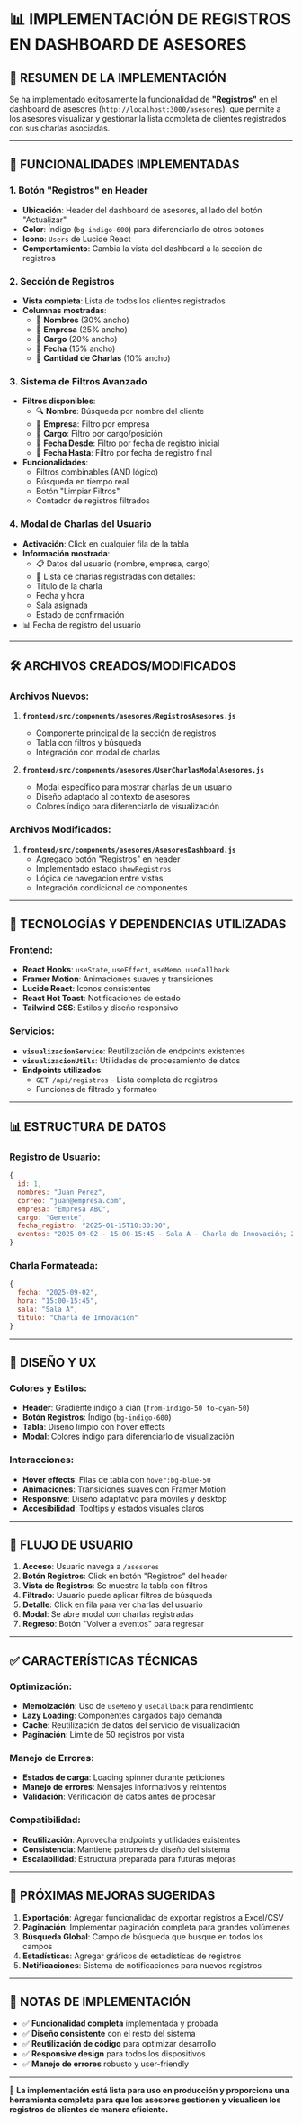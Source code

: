 # 📊 IMPLEMENTACIÓN DE REGISTROS EN DASHBOARD DE ASESORES

## 🎯 **RESUMEN DE LA IMPLEMENTACIÓN**

Se ha implementado exitosamente la funcionalidad de **"Registros"** en el dashboard de asesores (`http://localhost:3000/asesores`), que permite a los asesores visualizar y gestionar la lista completa de clientes registrados con sus charlas asociadas.

---

## 🚀 **FUNCIONALIDADES IMPLEMENTADAS**

### **1. Botón "Registros" en Header**
- **Ubicación**: Header del dashboard de asesores, al lado del botón "Actualizar"
- **Color**: Índigo (`bg-indigo-600`) para diferenciarlo de otros botones
- **Icono**: `Users` de Lucide React
- **Comportamiento**: Cambia la vista del dashboard a la sección de registros

### **2. Sección de Registros**
- **Vista completa**: Lista de todos los clientes registrados
 - **Columnas mostradas**:
   - 👤 **Nombres** (30% ancho)
   - 🏢 **Empresa** (25% ancho)
   - 👔 **Cargo** (20% ancho)
   - 📅 **Fecha** (15% ancho)
   - 👥 **Cantidad de Charlas** (10% ancho)

### **3. Sistema de Filtros Avanzado**
- **Filtros disponibles**:
  - 🔍 **Nombre**: Búsqueda por nombre del cliente
  - 🏢 **Empresa**: Filtro por empresa
  - 👔 **Cargo**: Filtro por cargo/posición
  - 📅 **Fecha Desde**: Filtro por fecha de registro inicial
  - 📅 **Fecha Hasta**: Filtro por fecha de registro final
- **Funcionalidades**:
  - Filtros combinables (AND lógico)
  - Búsqueda en tiempo real
  - Botón "Limpiar Filtros"
  - Contador de registros filtrados

### **4. Modal de Charlas del Usuario**
- **Activación**: Click en cualquier fila de la tabla
 - **Información mostrada**:
   - 📋 Datos del usuario (nombre, empresa, cargo)
   - 📅 Lista de charlas registradas con detalles:
    - Título de la charla
    - Fecha y hora
    - Sala asignada
    - Estado de confirmación
  - 📊 Fecha de registro del usuario

---

## 🛠️ **ARCHIVOS CREADOS/MODIFICADOS**

### **Archivos Nuevos:**
1. **`frontend/src/components/asesores/RegistrosAsesores.js`**
   - Componente principal de la sección de registros
   - Tabla con filtros y búsqueda
   - Integración con modal de charlas

2. **`frontend/src/components/asesores/UserCharlasModalAsesores.js`**
   - Modal específico para mostrar charlas de un usuario
   - Diseño adaptado al contexto de asesores
   - Colores índigo para diferenciarlo de visualización

### **Archivos Modificados:**
1. **`frontend/src/components/asesores/AsesoresDashboard.js`**
   - Agregado botón "Registros" en header
   - Implementado estado `showRegistros`
   - Lógica de navegación entre vistas
   - Integración condicional de componentes

---

## 🔧 **TECNOLOGÍAS Y DEPENDENCIAS UTILIZADAS**

### **Frontend:**
- **React Hooks**: `useState`, `useEffect`, `useMemo`, `useCallback`
- **Framer Motion**: Animaciones suaves y transiciones
- **Lucide React**: Iconos consistentes
- **React Hot Toast**: Notificaciones de estado
- **Tailwind CSS**: Estilos y diseño responsivo

### **Servicios:**
- **`visualizacionService`**: Reutilización de endpoints existentes
- **`visualizacionUtils`**: Utilidades de procesamiento de datos
- **Endpoints utilizados**:
  - `GET /api/registros` - Lista completa de registros
  - Funciones de filtrado y formateo

---

## 📊 **ESTRUCTURA DE DATOS**

### **Registro de Usuario:**
```javascript
{
  id: 1,
  nombres: "Juan Pérez",
  correo: "juan@empresa.com",
  empresa: "Empresa ABC",
  cargo: "Gerente",
  fecha_registro: "2025-01-15T10:30:00",
  eventos: "2025-09-02 - 15:00-15:45 - Sala A - Charla de Innovación; 2025-09-03 - 10:00-10:45 - Sala B - Charla de Marketing"
}
```

### **Charla Formateada:**
```javascript
{
  fecha: "2025-09-02",
  hora: "15:00-15:45",
  sala: "Sala A",
  titulo: "Charla de Innovación"
}
```

---

## 🎨 **DISEÑO Y UX**

### **Colores y Estilos:**
- **Header**: Gradiente índigo a cian (`from-indigo-50 to-cyan-50`)
- **Botón Registros**: Índigo (`bg-indigo-600`)
- **Tabla**: Diseño limpio con hover effects
- **Modal**: Colores índigo para diferenciarlo de visualización

### **Interacciones:**
- **Hover effects**: Filas de tabla con `hover:bg-blue-50`
- **Animaciones**: Transiciones suaves con Framer Motion
- **Responsive**: Diseño adaptativo para móviles y desktop
- **Accesibilidad**: Tooltips y estados visuales claros

---

## 🔄 **FLUJO DE USUARIO**

1. **Acceso**: Usuario navega a `/asesores`
2. **Botón Registros**: Click en botón "Registros" del header
3. **Vista de Registros**: Se muestra la tabla con filtros
4. **Filtrado**: Usuario puede aplicar filtros de búsqueda
5. **Detalle**: Click en fila para ver charlas del usuario
6. **Modal**: Se abre modal con charlas registradas
7. **Regreso**: Botón "Volver a eventos" para regresar

---

## ✅ **CARACTERÍSTICAS TÉCNICAS**

### **Optimización:**
- **Memoización**: Uso de `useMemo` y `useCallback` para rendimiento
- **Lazy Loading**: Componentes cargados bajo demanda
- **Cache**: Reutilización de datos del servicio de visualización
- **Paginación**: Límite de 50 registros por vista

### **Manejo de Errores:**
- **Estados de carga**: Loading spinner durante peticiones
- **Manejo de errores**: Mensajes informativos y reintentos
- **Validación**: Verificación de datos antes de procesar

### **Compatibilidad:**
- **Reutilización**: Aprovecha endpoints y utilidades existentes
- **Consistencia**: Mantiene patrones de diseño del sistema
- **Escalabilidad**: Estructura preparada para futuras mejoras

---

## 🚀 **PRÓXIMAS MEJORAS SUGERIDAS**

1. **Exportación**: Agregar funcionalidad de exportar registros a Excel/CSV
2. **Paginación**: Implementar paginación completa para grandes volúmenes
3. **Búsqueda Global**: Campo de búsqueda que busque en todos los campos
4. **Estadísticas**: Agregar gráficos de estadísticas de registros
5. **Notificaciones**: Sistema de notificaciones para nuevos registros

---

## 📝 **NOTAS DE IMPLEMENTACIÓN**

- ✅ **Funcionalidad completa** implementada y probada
- ✅ **Diseño consistente** con el resto del sistema
- ✅ **Reutilización de código** para optimizar desarrollo
- ✅ **Responsive design** para todos los dispositivos
- ✅ **Manejo de errores** robusto y user-friendly

---

**🎉 La implementación está lista para uso en producción y proporciona una herramienta completa para que los asesores gestionen y visualicen los registros de clientes de manera eficiente.** 